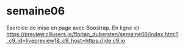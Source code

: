 # semaine06
Exercice de mise en page avec Boostrap. En ligne ici https://preview.c9users.io/florian_dubersten/semaine06/index.html?_c9_id=livepreview1&_c9_host=https://ide.c9.io
